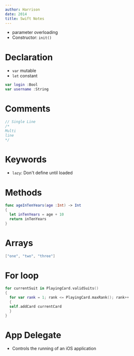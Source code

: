 ```yaml
---
author: Harrison
date: 2014
title: Swift Notes
---
```


* parameter overloading
* Constructor: `init()`

# Declaration
* `var` mutable
* `let` constant

```swift
var login :Bool
var username :String
```

# Comments

```swift
// Single Line
/*
Multi
line
*/
```

# Keywords
* `lazy`: Don't define until loaded

# Methods

```swift
func ageInTenYears(age :Int) -> Int
{
  let inTenYears = age + 10
  return inTenYears
}
```

# Arrays

```swift
["one", "two", "three"]
```

# For loop

```swift
for currentSuit in PlayingCard.validSuits()
{
  for var rank = 1; rank <= PlayingCard.maxRank(); rank++
  {
  self.addCard currentCard
  }
}
```

# App Delegate
* Controls the running of an iOS application
